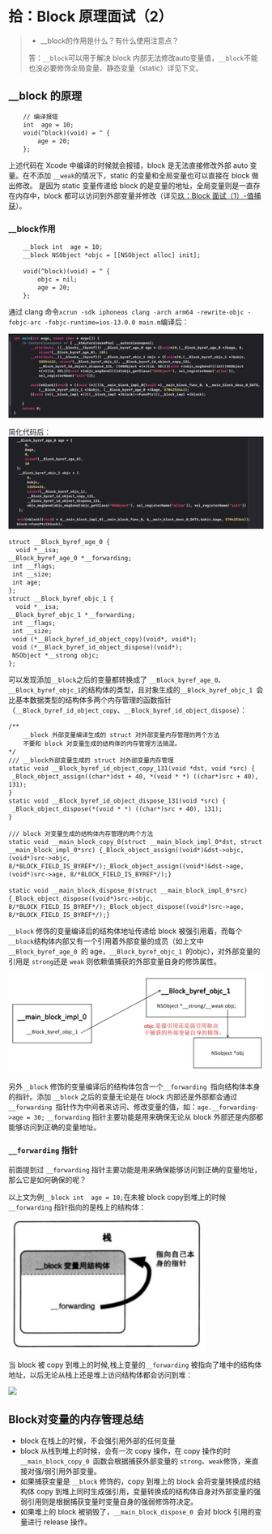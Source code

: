 # 拾：Block 原理面试（2）

> - __block的作用是什么？有什么使用注意点？
> 
> 答：`__block`可以用于解决 block 内部无法修改auto变量值，`__block`不能也没必要修饰全局变量、静态变量（static）详见下文。
> 


## __block 的原理

```	
	// 编译报错
	int  age = 10;
	void(^block)(void) = ^ {
		age = 20;
	};

```

上述代码在 Xcode 中编译的时候就会报错，block 是无法直接修改外部 auto 变量。在不添加 `__weak`的情况下，static 的变量和全局变量也可以直接在 block 做出修改。
是因为 static 变量传递给 block 的是变量的地址，全局变量则是一直存在内存中，block 都可以访问到外部变量并修改（详见[玖：Block 面试（1）-值捕获](https://github.com/PhoenixiOSer/iOSLearning/blob/master/%E7%94%B1%E9%9D%A2%E8%AF%95%E9%A2%98%E6%9D%A5%E4%BA%86%E8%A7%A3iOS%E5%BA%95%E5%B1%82%E5%8E%9F%E7%90%86/%E7%8E%96%EF%BC%9ABlock%20%E9%9D%A2%E8%AF%95%EF%BC%881%EF%BC%89.md)）。


### __block作用

```
	__block int  age = 10;
	__block NSObject *objc = [[NSObject alloc] init];
	
	void(^block)(void) = ^ {
		objc = nil;
		age = 20;
	};
```

通过 clang 命令`xcrun -sdk iphoneos clang -arch arm64 -rewrite-objc -fobjc-arc -fobjc-runtime=ios-13.0.0 main.m`编译后：

![](https://github.com/PhoenixiOSer/iOSLearning/blob/master/Assets/%E7%94%B1%E9%9D%A2%E8%AF%95%E9%A2%98%E6%9D%A5%E4%BA%86%E8%A7%A3iOS%E5%BA%95%E5%B1%82%E5%8E%9F%E7%90%86/__block.png?raw=true)

简化代码后：
![](https://github.com/PhoenixiOSer/iOSLearning/blob/master/Assets/%E7%94%B1%E9%9D%A2%E8%AF%95%E9%A2%98%E6%9D%A5%E4%BA%86%E8%A7%A3iOS%E5%BA%95%E5%B1%82%E5%8E%9F%E7%90%86/__block_simple.png?raw=true)

```
struct __Block_byref_age_0 {
  void *__isa;
__Block_byref_age_0 *__forwarding;
 int __flags;
 int __size;
 int age;
};
struct __Block_byref_objc_1 {
  void *__isa;
__Block_byref_objc_1 *__forwarding;
 int __flags;
 int __size;
 void (*__Block_byref_id_object_copy)(void*, void*);
 void (*__Block_byref_id_object_dispose)(void*);
 NSObject *__strong objc;
};
```

可以发现添加`__block`之后的变量都转换成了 `__Block_byref_age_0`、`__Block_byref_objc_1`的结构体的类型，且对象生成的`__Block_byref_objc_1 `会比基本数据类型的结构体多两个内存管理的函数指针（`__Block_byref_id_object_copy`、`__Block_byref_id_object_dispose`）：

```
/**
	__block 外部变量编译生成的 struct 对外部变量内存管理的两个方法
	不要和 block 对变量生成的结构体的内存管理方法搞混。
*/
/// __block外部变量生成的 struct 对外部变量内存管理
static void __Block_byref_id_object_copy_131(void *dst, void *src) {
 _Block_object_assign((char*)dst + 40, *(void * *) ((char*)src + 40), 131);
}
static void __Block_byref_id_object_dispose_131(void *src) {
 _Block_object_dispose(*(void * *) ((char*)src + 40), 131);
}

/// block 对变量生成的结构体内存管理的两个方法
static void __main_block_copy_0(struct __main_block_impl_0*dst, struct __main_block_impl_0*src) {_Block_object_assign((void*)&dst->objc, (void*)src->objc, 8/*BLOCK_FIELD_IS_BYREF*/);_Block_object_assign((void*)&dst->age, (void*)src->age, 8/*BLOCK_FIELD_IS_BYREF*/);}

static void __main_block_dispose_0(struct __main_block_impl_0*src) {_Block_object_dispose((void*)src->objc, 8/*BLOCK_FIELD_IS_BYREF*/);_Block_object_dispose((void*)src->age, 8/*BLOCK_FIELD_IS_BYREF*/);}

```


`__block` 修饰的变量编译后的结构体地址传递给 block 被强引用着，而每个`__block`结构体内部又有一个引用着外部变量的成员（如上文中`__Block_byref_age_0 `的 age，`__Block_byref_objc_1 `的objc），对外部变量的引用是 `strong`还是 `weak` 则依赖值捕获的外部变量自身的修饰属性。

![](https://github.com/PhoenixiOSer/iOSLearning/blob/master/Assets/%E7%94%B1%E9%9D%A2%E8%AF%95%E9%A2%98%E6%9D%A5%E4%BA%86%E8%A7%A3iOS%E5%BA%95%E5%B1%82%E5%8E%9F%E7%90%86/__block_reference.png?raw=true)


另外`__block` 修饰的变量编译后的结构体包含一个`__forwarding `指向结构体本身的指针。添加 `__block` 之后的变量无论是在 block 内部还是外部都会通过`__forwarding `指针作为中间者来访问、修改变量的值，如：`age.__forwarding->age = 30;` `__forwarding` 指针主要功能是用来确保无论从 block 外部还是内部都能够访问到正确的变量地址。


### `__forwarding` 指针

前面提到过 `__forwarding` 指针主要功能是用来确保能够访问到正确的变量地址，那么它是如何确保的呢？

以上文为例`__block int  age = 10;`在未被 block copy到堆上的时候`__forwarding` 指针指向的是栈上的结构体：

![](https://github.com/PhoenixiOSer/iOSLearning/blob/master/Assets/%E7%94%B1%E9%9D%A2%E8%AF%95%E9%A2%98%E6%9D%A5%E4%BA%86%E8%A7%A3iOS%E5%BA%95%E5%B1%82%E5%8E%9F%E7%90%86/__forwarding_stack.png?raw=true)

当 block 被 copy 到堆上的时候,栈上变量的`__forwarding` 被指向了堆中的结构体地址，以后无论从栈上还是堆上访问结构体都会访问到堆：

![](https://github.com/PhoenixiOSer/iOSLearning/blob/master/Assets/%E7%94%B1%E9%9D%A2%E8%AF%95%E9%A2%98%E6%9D%A5%E4%BA%86%E8%A7%A3iOS%E5%BA%95%E5%B1%82%E5%8E%9F%E7%90%86/__forwarding_heap.png?raw=true)



## Block对变量的内存管理总结

- block 在栈上的时候，不会强引用外部的任何变量
- block 从栈到堆上的时候，会有一次 copy 操作，在 copy 操作的时`__main_block_copy_0 `函数会根据捕获外部变量的 `strong`、`weak`修饰，来直接对强/弱引用外部变量。
- 如果捕获变量是 `__block` 修饰的，copy 到堆上的 block 会将变量转换成的结构体 copy 到堆上同时生成强引用，变量转换成的结构体自身对外部变量的强弱引用则是根据捕获变量时变量自身的强弱修饰符决定。
- 如果堆上的 block 被销毁了，`__main_block_dispose_0 `会对 block 引用的变量进行 release 操作。
